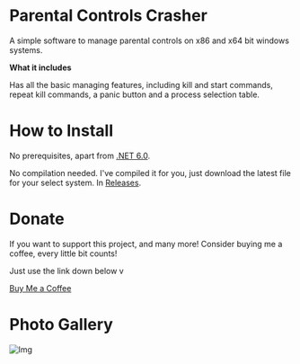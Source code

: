# Parental Controls Crasher

A simple software to manage parental controls on x86 and x64 bit windows systems.

**What it includes**

Has all the basic managing features, including kill and start commands, repeat kill commands, a panic button and a process selection table.

# How to Install
No prerequisites, apart from [.NET 6.0](https://dotnet.microsoft.com/en-us/download/dotnet/6.0).

No compilation needed. I've compiled it for you, just download the latest file for your select system. In [Releases](https://github.com/GLUR-DEV/parental-controls-killer/releases).

# Donate
If you want to support this project, and many more! Consider buying me a coffee, every little bit counts!

Just use the link down below v

[Buy Me a Coffee](https://buymeacoffee.com/glur)                

# Photo Gallery

![Img](https://media.discordapp.net/attachments/781595903479775253/960650374350532628/Image1.png?width=385&height=468)
